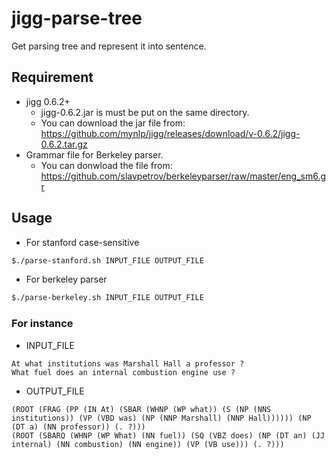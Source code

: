 # jigg-parse-tree
Get parsing tree and represent it into sentence.

## Requirement
- jigg 0.6.2+
  - jigg-0.6.2.jar is must be put on the same directory.
  - You can download the jar file from:
    https://github.com/mynlp/jigg/releases/download/v-0.6.2/jigg-0.6.2.tar.gz
- Grammar file for Berkeley parser.
  - You can donwload the file from:
    https://github.com/slavpetrov/berkeleyparser/raw/master/eng_sm6.gr

## Usage
- For stanford case-sensitive
```bash
$./parse-stanford.sh INPUT_FILE OUTPUT_FILE
```

- For berkeley parser
```bash
$./parse-berkeley.sh INPUT_FILE OUTPUT_FILE
```

### For instance
- INPUT_FILE
```text
At what institutions was Marshall Hall a professor ?
What fuel does an internal combustion engine use ?
```

- OUTPUT_FILE
```
(ROOT (FRAG (PP (IN At) (SBAR (WHNP (WP what)) (S (NP (NNS institutions)) (VP (VBD was) (NP (NNP Marshall) (NNP Hall)))))) (NP (DT a) (NN professor)) (. ?)))
(ROOT (SBARQ (WHNP (WP What) (NN fuel)) (SQ (VBZ does) (NP (DT an) (JJ internal) (NN combustion) (NN engine)) (VP (VB use))) (. ?)))
```
